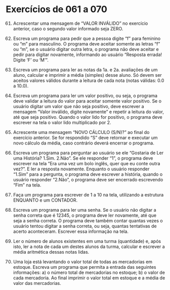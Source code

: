 # Exercícios de 061 a 070

61. Acrescentar uma mensagem de “VALOR INVÁLIDO” no exercício anterior, caso o segundo valor informado seja ZERO.

62. Escreva um programa para pedir que a pessoa digite “f” para feminino ou “m” para masculino. O programa deve aceitar somente as letras “f” ou “m”, se o usuário digitar outra letra, o programa não deve aceitar e pedir para digitar novamente, informando ao usuário “Resposta errada! Digite ‘F’ ou ‘M’”.

63. Escreva um programa para ler as notas da 1a. e 2a. avaliações de um aluno, calcular e imprimir a média (simples) desse aluno. Só devem ser aceitos valores válidos durante a leitura de cada nota (notas válidas: 0.0 a 10.0).

64. Escreva um programa para ler um valor positivo, ou seja, o programa deve validar a leitura do valor para aceitar somente valor positivo. Se o usuário digitar um valor que não seja positivo, deve escrever a mensagem “Valor inválido, digite novamente” e repetir a leitura do valor, até que seja positivo. Quando o valor lido for positivo, o programa deve escrever na tela o valor lido multiplicado por 2.

65. Acrescente uma mensagem “NOVO CÁLCULO (S/N)?” ao final do exercício anterior. Se for respondido “S” deve retornar e executar um novo cálculo da média, caso contrário deverá encerrar o programa.

66. Escreva um programa para perguntar ao usuário se ele “Gostaria de Ler uma História? 1.Sim. 2.Não”. Se ele responder “1”, o programa deve escrever na tela “Era uma vez um bolo inglês, quer que eu conte outra vez?”. E ler a resposta novamente. Enquanto o usuário responder “1.Sim” para a pergunta, o programa deve escrever a história, quando o usuário responder “2.Não”, o programa deve ser encerrado escrevendo “Fim” na tela.

67. Faça um programa para escrever de 1 a 10 na tela, utilizando a estrutura ENQUANTO e um CONTADOR.

68. Escreva um programa para ler uma senha. Se o usuário não digitar a senha correta que é 12345, o programa deve ler novamente, até que seja a senha correta. O programa deve também contar quantas vezes o usuário tentou digitar a senha correta, ou seja, quantas tentativas de acerto aconteceram. Escrever essa informação na tela.

69. Ler o número de alunos existentes em uma turma (quantidade) e, após isto, ler a nota de cada um destes alunos da turma, calcular e escrever a média aritmética dessas notas lidas.

70. Uma loja está levantando o valor total de todas as mercadorias em estoque. Escreva um programa que permita a entrada das seguintes informações: a) o número total de mercadorias no estoque; b) o valor de cada mercadoria. Ao final imprimir o valor total em estoque e a média de valor das mercadorias.
